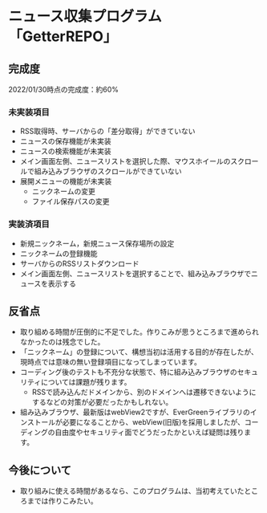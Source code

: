 # ニュース収集プログラム 「GetterREPO」

## 完成度
2022/01/30時点の完成度：約60%
### 未実装項目
* RSS取得時、サーバからの「差分取得」ができていない
* ニュースの保存機能が未実装
* ニュースの検索機能が未実装
* メイン画面左側、ニュースリストを選択した際、マウスホイールのスクロールで組み込みブラウザのスクロールができていない
* 展開メニューの機能が未実装
    * ニックネームの変更
    * ファイル保存パスの変更
### 実装済項目
* 新規ニックネーム，新規ニュース保存場所の設定
* ニックネームの登録機能
* サーバからのRSSリストダウンロード
* メイン画面左側、ニュースリストを選択することで、組み込みブラウザでニュースを表示する

## 反省点
* 取り組める時間が圧倒的に不足でした。作りこみが思うところまで進められなかったのは残念でした。
* 「ニックネーム」の登録について、構想当初は活用する目的が存在したが、現時点では意味の無い登録項目になってしまっています。
* コーディング後のテストも不充分な状態で、特に組み込みブラウザのセキュリティについては課題が残ります。
    * RSSで読み込んだドメインから、別のドメインへは遷移できないようにするなどの対策が必要だったかもしれない。
* 組み込みブラウザ、最新版はwebView2ですが、EverGreenライブラリのインストールが必要になることから、webView(旧版)を採用しましたが、コーディングの自由度やセキュリティ面でどうだったかといえば疑問は残ります。

## 今後について
* 取り組みに使える時間があるなら、このプログラムは、当初考えていたところまでは作りこみたい。



